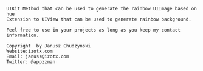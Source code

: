    
    UIKit Method that can be used to generate the rainbow UIImage based on hue
    Extension to UIView that can be used to generate rainbow background.
    
    Feel free to use in your projects as long as you keep my contact information.

    Copyright  by Janusz Chudzynski
    Website:izotx.com
    Email: janusz@izotx.com 
    Twitter: @appzzman
